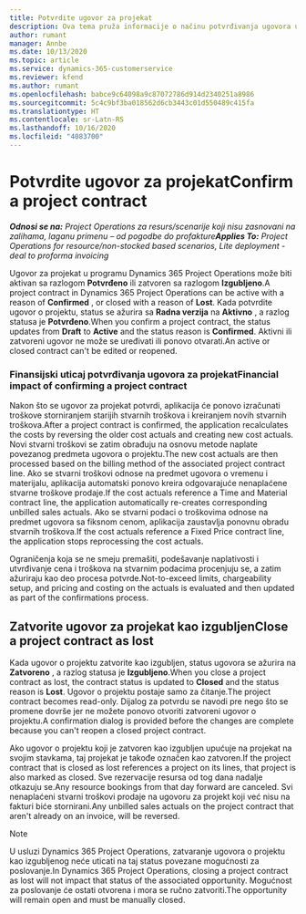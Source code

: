 ```yaml
---
title: Potvrdite ugovor za projekat
description: Ova tema pruža informacije o načinu potvrđivanja ugovora u usluzi Project Operations.
author: rumant
manager: Annbe
ms.date: 10/13/2020
ms.topic: article
ms.service: dynamics-365-customerservice
ms.reviewer: kfend
ms.author: rumant
ms.openlocfilehash: babce9c64098a9c87072786d914d2340251a8986
ms.sourcegitcommit: 5c4c9bf3ba018562d6cb3443c01d550489c415fa
ms.translationtype: HT
ms.contentlocale: sr-Latn-RS
ms.lasthandoff: 10/16/2020
ms.locfileid: "4083700"
---
```

# <a name="confirm-a-project-contract"></a><span data-ttu-id="14d89-103">Potvrdite ugovor za projekat</span><span class="sxs-lookup"><span data-stu-id="14d89-103">Confirm a project contract</span></span>

<span data-ttu-id="14d89-104">_**Odnosi se na:** Project Operations za resurs/scenarije koji nisu zasnovani na zalihama, laganu primenu – od pogodbe do profakture_</span><span class="sxs-lookup"><span data-stu-id="14d89-104">_**Applies To:** Project Operations for resource/non-stocked based scenarios, Lite deployment - deal to proforma invoicing_</span></span>

<span data-ttu-id="14d89-105">Ugovor za projekat u programu Dynamics 365 Project Operations može biti aktivan sa razlogom **Potvrđeno** ili zatvoren sa razlogom **Izgubljeno**.</span><span class="sxs-lookup"><span data-stu-id="14d89-105">A project contract in Dynamics 365 Project Operations can be active with a reason of **Confirmed** , or closed with a reason of **Lost**.</span></span> <span data-ttu-id="14d89-106">Kada potvrdite ugovor o projektu, status se ažurira sa **Radna verzija** na **Aktivno** , a razlog statusa je **Potvrđeno**.</span><span class="sxs-lookup"><span data-stu-id="14d89-106">When you confirm a project contract, the status updates from **Draft** to **Active** and the status reason is **Confirmed**.</span></span> <span data-ttu-id="14d89-107">Aktivni ili zatvoreni ugovor ne može se uređivati ili ponovo otvarati.</span><span class="sxs-lookup"><span data-stu-id="14d89-107">An active or closed contract can't be edited or reopened.</span></span> 

### <a name="financial-impact-of-confirming-a-project-contract"></a><span data-ttu-id="14d89-108">Finansijski uticaj potvrđivanja ugovora za projekat</span><span class="sxs-lookup"><span data-stu-id="14d89-108">Financial impact of confirming a project contract</span></span>

<span data-ttu-id="14d89-109">Nakon što se ugovor za projekat potvrdi, aplikacija će ponovo izračunati troškove storniranjem starijih stvarnih troškova i kreiranjem novih stvarnih troškova.</span><span class="sxs-lookup"><span data-stu-id="14d89-109">After a project contract is confirmed, the application recalculates the costs by reversing the older cost actuals and creating new cost actuals.</span></span> <span data-ttu-id="14d89-110">Novi stvarni troškovi se zatim obrađuju na osnovu metode naplate povezanog predmeta ugovora o projektu.</span><span class="sxs-lookup"><span data-stu-id="14d89-110">The new cost actuals are then processed based on the billing method of the associated project contract line.</span></span> <span data-ttu-id="14d89-111">Ako se stvarni troškovi odnose na predmet ugovora o vremenu i materijalu, aplikacija automatski ponovo kreira odgovarajuće nenaplaćene stvarne troškove prodaje.</span><span class="sxs-lookup"><span data-stu-id="14d89-111">If the cost actuals reference a Time and Material contract line, the application automatically re-creates corresponding unbilled sales actuals.</span></span> <span data-ttu-id="14d89-112">Ako se stvarni podaci o troškovima odnose na predmet ugovora sa fiksnom cenom, aplikacija zaustavlja ponovnu obradu stvarnih troškova.</span><span class="sxs-lookup"><span data-stu-id="14d89-112">If the cost actuals reference a Fixed Price contract line, the application stops reprocessing the cost actuals.</span></span>

<span data-ttu-id="14d89-113">Ograničenja koja se ne smeju premašiti, podešavanje naplativosti i utvrđivanje cena i troškova na stvarnim podacima procenjuju se, a zatim ažuriraju kao deo procesa potvrde.</span><span class="sxs-lookup"><span data-stu-id="14d89-113">Not-to-exceed limits, chargeability setup, and pricing and costing on the actuals is evaluated and then updated as part of the confirmations process.</span></span>

## <a name="close-a-project-contract-as-lost"></a><span data-ttu-id="14d89-114">Zatvorite ugovor za projekat kao izgubljen</span><span class="sxs-lookup"><span data-stu-id="14d89-114">Close a project contract as lost</span></span>

<span data-ttu-id="14d89-115">Kada ugovor o projektu zatvorite kao izgubljen, status ugovora se ažurira na **Zatvoreno** , a razlog statusa je **Izgubljeno**.</span><span class="sxs-lookup"><span data-stu-id="14d89-115">When you close a project contract as lost, the contract status is updated to **Closed** and the status reason is **Lost**.</span></span> <span data-ttu-id="14d89-116">Ugovor o projektu postaje samo za čitanje.</span><span class="sxs-lookup"><span data-stu-id="14d89-116">The project contract becomes read-only.</span></span> <span data-ttu-id="14d89-117">Dijalog za potvrdu se navodi pre nego što se promene dovrše jer ne možete ponovo otvoriti zatvoreni ugovor o projektu.</span><span class="sxs-lookup"><span data-stu-id="14d89-117">A confirmation dialog is provided before the changes are complete because you can't reopen a closed project contract.</span></span>

<span data-ttu-id="14d89-118">Ako ugovor o projektu koji je zatvoren kao izgubljen upućuje na projekat na svojim stavkama, taj projekat je takođe označen kao zatvoren.</span><span class="sxs-lookup"><span data-stu-id="14d89-118">If the project contract that is closed as lost references a project on its lines, that project is also marked as closed.</span></span> <span data-ttu-id="14d89-119">Sve rezervacije resursa od tog dana nadalje otkazuju se.</span><span class="sxs-lookup"><span data-stu-id="14d89-119">Any resource bookings from that day forward are canceled.</span></span> <span data-ttu-id="14d89-120">Svi nenaplaćeni stvarni troškovi prodaje na ugovoru za projekt koji već nisu na fakturi biće stornirani.</span><span class="sxs-lookup"><span data-stu-id="14d89-120">Any unbilled sales actuals on the project contract that aren't already on an invoice, will be reversed.</span></span>

> [!NOTE]
> <span data-ttu-id="14d89-121">U usluzi Dynamics 365 Project Operations, zatvaranje ugovora o projektu kao izgubljenog neće uticati na taj status povezane mogućnosti za poslovanje.</span><span class="sxs-lookup"><span data-stu-id="14d89-121">In Dynamics 365 Project Operations, closing a project contract as lost will not impact that status of the associated opportunity.</span></span> <span data-ttu-id="14d89-122">Mogućnost za poslovanje će ostati otvorena i mora se ručno zatvoriti.</span><span class="sxs-lookup"><span data-stu-id="14d89-122">The opportunity will remain open and must be manually closed.</span></span>

